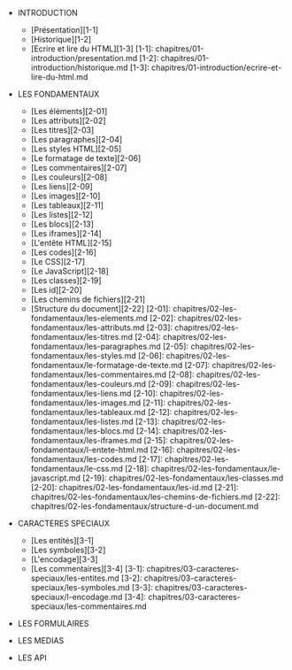 * INTRODUCTION
    * [Présentation][1-1]
    * [Historique][1-2]
    * [Ecrire et lire du HTML][1-3]
[1-1]: chapitres/01-introduction/presentation.md
[1-2]: chapitres/01-introduction/historique.md
[1-3]: chapitres/01-introduction/ecrire-et-lire-du-html.md

* LES FONDAMENTAUX
    * [Les éléments][2-01]
    * [Les attributs][2-02]
    * [Les titres][2-03]
    * [Les paragraphes][2-04]
    * [Les styles HTML][2-05]
    * [Le formatage de texte][2-06]
    * [Les commentaires][2-07]
    * [Les couleurs][2-08]
    * [Les liens][2-09]
    * [Les images][2-10]
    * [Les tableaux][2-11]
    * [Les listes][2-12]
    * [Les blocs][2-13]
    * [Les iframes][2-14]
    * [L'entête HTML][2-15]
    * [Les codes][2-16]
    * [Le CSS][2-17]
    * [Le JavaScript][2-18]
    * [Les classes][2-19]
    * [Les id][2-20]
    * [Les chemins de fichiers][2-21]
    * [Structure du document][2-22]
[2-01]: chapitres/02-les-fondamentaux/les-elements.md
[2-02]: chapitres/02-les-fondamentaux/les-attributs.md
[2-03]: chapitres/02-les-fondamentaux/les-titres.md
[2-04]: chapitres/02-les-fondamentaux/les-paragraphes.md
[2-05]: chapitres/02-les-fondamentaux/les-styles.md
[2-06]: chapitres/02-les-fondamentaux/le-formatage-de-texte.md
[2-07]: chapitres/02-les-fondamentaux/les-commentaires.md
[2-08]: chapitres/02-les-fondamentaux/les-couleurs.md
[2-09]: chapitres/02-les-fondamentaux/les-liens.md
[2-10]: chapitres/02-les-fondamentaux/les-images.md
[2-11]: chapitres/02-les-fondamentaux/les-tableaux.md
[2-12]: chapitres/02-les-fondamentaux/les-listes.md
[2-13]: chapitres/02-les-fondamentaux/les-blocs.md
[2-14]: chapitres/02-les-fondamentaux/les-iframes.md
[2-15]: chapitres/02-les-fondamentaux/l-entete-html.md
[2-16]: chapitres/02-les-fondamentaux/les-codes.md
[2-17]: chapitres/02-les-fondamentaux/le-css.md
[2-18]: chapitres/02-les-fondamentaux/le-javascript.md
[2-19]: chapitres/02-les-fondamentaux/les-classes.md
[2-20]: chapitres/02-les-fondamentaux/les-id.md
[2-21]: chapitres/02-les-fondamentaux/les-chemins-de-fichiers.md
[2-22]: chapitres/02-les-fondamentaux/structure-d-un-document.md

* CARACTERES SPECIAUX
    * [Les entités][3-1]
    * [Les symboles][3-2]
    * [L'encodage][3-3]
    * [Les commentaires][3-4]
[3-1]: chapitres/03-caracteres-speciaux/les-entites.md
[3-2]: chapitres/03-caracteres-speciaux/les-symboles.md
[3-3]: chapitres/03-caracteres-speciaux/l-encodage.md
[3-4]: chapitres/03-caracteres-speciaux/les-commentaires.md

* LES FORMULAIRES

* LES MEDIAS

* LES API